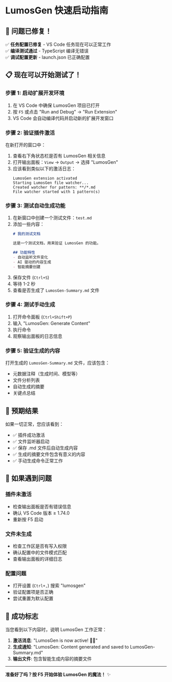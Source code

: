 # LumosGen 快速启动指南

## 🚀 问题已修复！

✅ **任务配置已修复** - VS Code 任务现在可以正常工作  
✅ **编译测试通过** - TypeScript 编译无错误  
✅ **调试配置更新** - launch.json 已正确配置  

## 📋 现在可以开始测试了！

### 步骤 1: 启动扩展开发环境

1. 在 VS Code 中确保 LumosGen 项目已打开
2. 按 `F5` 或点击 "Run and Debug" → "Run Extension"
3. VS Code 会自动编译代码并启动新的扩展开发窗口

### 步骤 2: 验证插件激活

在新打开的窗口中：
1. 查看右下角状态栏是否有 LumosGen 相关信息
2. 打开输出面板：`View` → `Output` → 选择 "LumosGen"
3. 应该看到类似以下的激活日志：
   ```
   LumosGen extension activated
   Starting LumosGen file watcher...
   Created watcher for pattern: **/*.md
   File watcher started with 1 pattern(s)
   ```

### 步骤 3: 测试自动生成功能

1. 在新窗口中创建一个测试文件：`test.md`
2. 添加一些内容：
   ```markdown
   # 我的测试文档
   
   这是一个测试文档，用来验证 LumosGen 的功能。
   
   ## 功能特性
   - 自动监听文件变化
   - AI 驱动的内容生成
   - 智能摘要创建
   ```
3. 保存文件 (`Ctrl+S`)
4. 等待 1-2 秒
5. 查看是否生成了 `LumosGen-Summary.md` 文件

### 步骤 4: 测试手动生成

1. 打开命令面板 (`Ctrl+Shift+P`)
2. 输入 "LumosGen: Generate Content"
3. 执行命令
4. 观察输出面板的日志信息

### 步骤 5: 验证生成的内容

打开生成的 `LumosGen-Summary.md` 文件，应该包含：
- 元数据注释（生成时间、模型等）
- 文件分析列表
- 自动生成的摘要
- 关键点总结

## 🎯 预期结果

如果一切正常，您应该看到：
- ✅ 插件成功激活
- ✅ 文件监听器启动
- ✅ 保存 .md 文件后自动生成内容
- ✅ 生成的摘要文件包含有意义的内容
- ✅ 手动生成命令正常工作

## 🔧 如果遇到问题

### 插件未激活
- 检查输出面板是否有错误信息
- 确认 VS Code 版本 ≥ 1.74.0
- 重新按 F5 启动

### 文件未生成
- 检查工作区是否有写入权限
- 确认配置中的文件模式匹配
- 查看输出面板的详细日志

### 配置问题
- 打开设置 (`Ctrl+,`) 搜索 "lumosgen"
- 验证配置项是否正确
- 尝试重置为默认配置

## 🎉 成功标志

当您看到以下内容时，说明 LumosGen 工作正常：

1. **激活消息**: "LumosGen is now active! 🔮✨"
2. **生成通知**: "LumosGen: Content generated and saved to LumosGen-Summary.md"
3. **输出文件**: 包含智能生成内容的摘要文件

---

**准备好了吗？按 F5 开始体验 LumosGen 的魔法！** ✨
